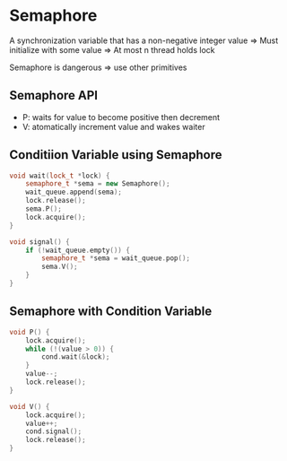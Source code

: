 # Semaphore

A synchronization variable that has a non-negative integer value
=> Must initialize with some value
=> At most n thread holds lock

Semaphore is dangerous => use other primitives

## Semaphore API

* P: waits for value to become positive then decrement
* V: atomatically increment value and wakes waiter

## Conditiion Variable using Semaphore

```cpp
void wait(lock_t *lock) {
    semaphore_t *sema = new Semaphore();
    wait_queue.append(sema);
    lock.release();
    sema.P();
    lock.acquire();
}

void signal() {
    if (!wait_queue.empty()) {
        semaphore_t *sema = wait_queue.pop();
        sema.V();
    }
}
```

## Semaphore with Condition Variable

```cpp
void P() {
    lock.acquire();
    while (!(value > 0)) {
        cond.wait(&lock);
    }
    value--;
    lock.release();
}

void V() {
    lock.acquire();
    value++;
    cond.signal();
    lock.release();
}
```
